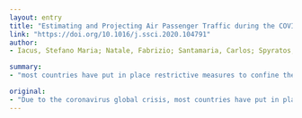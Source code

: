 ```yaml
---
layout: entry
title: "Estimating and Projecting Air Passenger Traffic during the COVID-19 Coronavirus Outbreak and its Socio-Economic Impact"
link: "https://doi.org/10.1016/j.ssci.2020.104791"
author:
- Iacus, Stefano Maria; Natale, Fabrizio; Santamaria, Carlos; Spyratos, Spyridon; Vespe, Michele

summary:
- "most countries have put in place restrictive measures to confine the pandemia and contain the number of casualties. The main focus of this study is to collect and prepare data on air passengers traffic worldwide. Based on historical data from January 2010 till October 2019, a forecasting model is implemented in order to set a reference baseline. This study presents a first assessment of recent changes in flight activity around the world as a result of the COVID-19 pandemic."

original:
- "Due to the coronavirus global crisis, most countries have put in place restrictive measures in order to confine the pandemia and contain the number of casualties. Among the restrictive measures, air traffic suspension is certainly quite effective in reducing the mobility on the global scale in the short term but it also has high socio-economic impact on the long and short term. The main focus of this study is to collect and prepare data on air passengers traffic worldwide with the scope of analyze the impact of travel ban on the aviation sector. Based on historical data from January 2010 till October 2019, a forecasting model is implemented in order to set a reference baseline. Making use of airplane movements extracted from online flight tracking platforms and on-line booking systems, this study presents also a first assessment of recent changes in flight activity around the world as a result of the COVID-19 pandemic. To study the effects of air travel ban on aviation and in turn its socio-economic, several scenarios are constructed based on past pandemic crisis and the observed flight volumes. It turns out that, according to these hypothetical scenarios, in the first Quarter of 2020 the impact of aviation losses could have negatively reduced World GDP by 0.02% to 0.12% according to the observed data and, in the worst case scenarios, at the end of 2020 the loss could be as high as 1.41-1.67% and job losses may reach the value of 25-30 millions. Focusing on EU27, the GDP loss may amount to 1.66-1.98% by the end of 2020 and the number of job losses from 4.2 to 5 millions in the worst case scenarios. Some countries will be more affected than others in the short run and most European airlines companies will suffer from the travel ban. We hope that that these preliminary results may be of help for informed policy making design of exit strategies from this global crisis."
---
```


